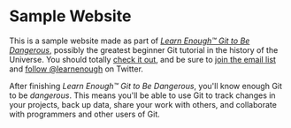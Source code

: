 # Sample Website

This is a sample website made as part of 
[*Learn Enough™ Git to Be
Dangerous*](http://learnenough.com/git-tutorial), 
possibly the greatest beginner Git tutorial in the history of the Universe. 
You should totally [check it out](http://learnenough.com/git-tutorial), 
and be sure to [join the email list](http://learnenough.com/#email_list) 
and [follow @learnenough](http://twitter.com/learnenough) on Twitter.

After finishing *Learn Enough™ Git to Be Dangerous*, you'll know enough Git to be 
*dangerous*. This means you'll be able to use Git to track changes in your projects, 
back up data, share your work with others, and collaborate with programmers and 
other users of Git.